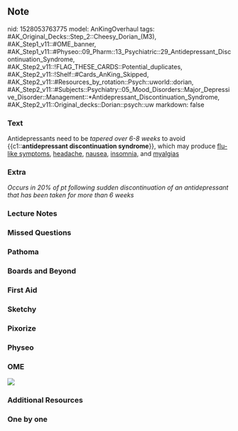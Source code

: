 ## Note
nid: 1528053763775
model: AnKingOverhaul
tags: #AK_Original_Decks::Step_2::Cheesy_Dorian_(M3), #AK_Step1_v11::#OME_banner, #AK_Step1_v11::#Physeo::09_Pharm::13_Psychiatric::29_Antidepressant_Discontinuation_Syndrome, #AK_Step2_v11::!FLAG_THESE_CARDS::Potential_duplicates, #AK_Step2_v11::!Shelf::#Cards_AnKing_Skipped, #AK_Step2_v11::#Resources_by_rotation::Psych::uworld::dorian, #AK_Step2_v11::#Subjects::Psychiatry::05_Mood_Disorders::Major_Depressive_Disorder::Management::*Antidepressant_Discontinuation_Syndrome, #AK_Step2_v11::Original_decks::Dorian::psych::uw
markdown: false

### Text
Antidepressants need to be <i>tapered over 6-8 weeks</i> to avoid
{{c1::<b>antidepressant discontinuation syndrome</b>}}, which may
produce <u>flu-like symptoms</u>, <u>headache</u>, <u>nausea</u>,
<u>insomnia,</u> and <u>myalgias</u>

### Extra
<div>
  <i>Occurs in 20% of pt following sudden discontinuation of an
  antidepressant that has been taken for more than 6 weeks</i>
</div>

### Lecture Notes


### Missed Questions


### Pathoma


### Boards and Beyond


### First Aid


### Sketchy


### Pixorize


### Physeo


### OME
<div class="ome-widget">
  <a href="https://onlinemeded.org?ref=anki"><img src=
  "_OME_AnkiFlashcards_General_4.png"></a>
</div>

### Additional Resources


### One by one

